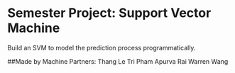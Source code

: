 # Semester Project: Support Vector Machine
Build an SVM to model the prediction process programmatically.


##Made by Machine Partners:
Thang Le
Tri Pham
Apurva Rai
Warren Wang
